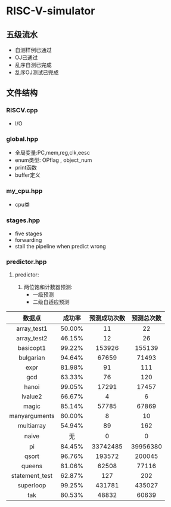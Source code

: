 # RISC-V-simulator

## 五级流水

- 自测样例已通过
- OJ已通过
- 乱序自测已完成
- 乱序OJ测试已完成

## 文件结构
### RISCV.cpp
- I/O
### global.hpp 
- 全局变量:PC,mem,reg,clk,eesc
- enum类型: OPflag , object_num
- print函数 
- buffer定义

### my_cpu.hpp
- cpu类

### stages.hpp
- five stages
- forwarding
- stall the pipeline when predict wrong

### predictor.hpp
1. predictor:

    1. 两位饱和计数器预测:
        - 一级预测
        - 二级自适应预测

| 数据点 | 成功率 | 预测成功次数 | 预测总次数 |
| :----: | :----: | :----: | :----: |
|array_test1|50.00%|11|22|
|array_test2|46.15%|12|26|
|basicopt1|99.22%|153926|155139|
|bulgarian|94.64%|67659|71493|
|expr|81.98%|91|111|
|gcd|63.33%|76|120|
|hanoi|99.05%|17291|17457|
|lvalue2|66.67%|4|6|
|magic|85.14%|57785|67869|
|manyarguments|80.00%|8|10|
|multiarray|54.94%|89|162|
|naive|无|0|0|
|pi|84.45%|33742485|39956380|
|qsort|96.76%|193572|200045|
|queens|81.06%|62508|77116|
|statement_test|62.87%|127|202|
|superloop|99.25%|431781|435027|
|tak|80.53%|48832|60639|
